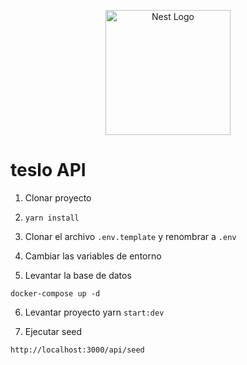 <p align="center">
  <a href="http://nestjs.com/" target="blank"><img src="https://nestjs.com/img/logo-small.svg" width="200" alt="Nest Logo" /></a>
</p>

# teslo API

1. Clonar proyecto

2. `yarn install`

3. Clonar el archivo `.env.template` y renombrar a `.env`

4. Cambiar las variables de entorno

5. Levantar la base de datos

```
docker-compose up -d
```

6. Levantar proyecto yarn `start:dev`

7. Ejecutar seed

```
http://localhost:3000/api/seed
```
